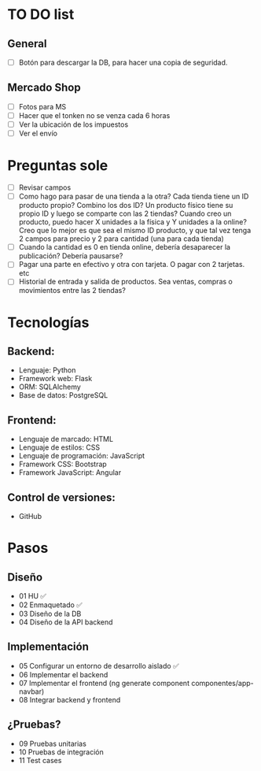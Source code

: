 # TO DO list
## General

* [ ] Botón para descargar la DB, para hacer una copia de seguridad.

## Mercado Shop

* [ ] Fotos para MS
* [ ] Hacer que el tonken no se venza cada 6 horas
* [ ] Ver la ubicación de los impuestos
* [ ] Ver el envío

# Preguntas sole

* [ ] Revisar campos
* [ ] Como hago para pasar de una tienda a la otra? Cada tienda tiene un ID producto propio? Combino los dos ID? Un producto físico tiene su propio ID y luego se comparte con las 2 tiendas?
  Cuando creo un producto, puedo hacer X unidades a la física y Y unidades a la online?
  Creo que lo mejor es que sea el mismo ID producto, y que tal vez tenga 2 campos para precio y 2 para cantidad (una para cada tienda)
* [ ] Cuando la cantidad es 0 en tienda online, debería desaparecer la publicación? Debería pausarse?
* [ ] Pagar una parte en efectivo y otra con tarjeta. O pagar con 2 tarjetas. etc
* [ ] Historial de entrada y salida de productos. Sea ventas, compras o movimientos entre las 2 tiendas?

# Tecnologías
## Backend:

* Lenguaje: Python
* Framework web: Flask
* ORM: SQLAlchemy
* Base de datos: PostgreSQL

## Frontend:

* Lenguaje de marcado: HTML
* Lenguaje de estilos: CSS
* Lenguaje de programación: JavaScript
* Framework CSS: Bootstrap
* Framework JavaScript: Angular

## Control de versiones:

* GitHub

# Pasos

## Diseño

* 01 HU ✅
* 02 Enmaquetado ✅
* 03 Diseño de la DB
* 04 Diseño de la API backend

## Implementación

* 05 Configurar un entorno de desarrollo aislado ✅
* 06 Implementar el backend
* 07 Implementar el frontend (ng generate component componentes/app-navbar)
* 08 Integrar backend y frontend

## ¿Pruebas?

* 09 Pruebas unitarias
* 10 Pruebas de integración
* 11 Test cases